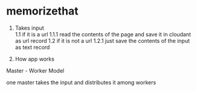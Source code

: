 # memorizethat


1. Takes input  
    1.1 if it is a url 
        1.1.1 read the contents of the page and save it in cloudant as url record
    1.2 if it is not a url 
        1.2.1 just save the contents of the input as text record
       


0. How app works

Master - Worker Model

one master takes the input and distributes it among workers

